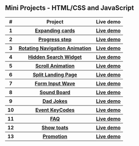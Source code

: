 ## Mini Projects - HTML/CSS and JavaScript
   <table>
        <tr>
            <th>#</th>
            <th>Project</th>
            <th>Live demo</th>
        </tr>
        <tr>
            <th>1</th>
            <th><a href="https://github.com/phantranthelinh/projects-in-50-days/tree/main/expanding%20cards">Expanding cards</a></th>
            <th><a target="_blank" href="https://phantranthelinh.github.io/mini-projects/expanding%20cards//">Live demo</a></th>
        </tr>
        <tr>
            <th>2</th>
            <th><a href="https://github.com/phantranthelinh/projects-in-50-days/tree/main/progress%20step">Progress step</a></th>
            <th><a target="_blank" href="https://phantranthelinh.github.io/mini-projects/progress%20step/">Live demo</a></th>
        </tr>
      <tr>
            <th>3</th>
            <th><a href="https://github.com/phantranthelinh/mini-projects/tree/main/rotating%20navigation">Rotating Navigation Animation</a></th>
            <th><a target="_blank" href="https://phantranthelinh.github.io/mini-projects/rotating%20navigation/">Live demo</a></th>
        </tr>
    <tr>
            <th>4</th>
            <th><a href="https://github.com/phantranthelinh/mini-projects/tree/main/hidden%20search%20widget">Hidden Search Widget</a></th>
            <th><a target="_blank" href="https://phantranthelinh.github.io/mini-projects/hidden%20search%20widget/">Live demo</a></th>
        </tr>
     <tr>
            <th>5</th>
            <th><a href="https://github.com/phantranthelinh/mini-projects/tree/main/scroll-animation">Scroll Animation</a></th>
            <th><a target="_blank" href="https://phantranthelinh.github.io/mini-projects/scroll-animation/">Live demo</a></th>
        </tr>
   <tr>
            <th>6</th>
            <th><a href="https://github.com/phantranthelinh/mini-projects/tree/main/split-landing-page">Split Landing Page</a></th>
            <th><a target="_blank" href="https://phantranthelinh.github.io/mini-projects/split-landing-page/">Live demo</a></th>
        </tr>
      <tr>
            <th>7</th>
            <th><a href="https://github.com/phantranthelinh/mini-projects/tree/main/form-wave">Form Input Wave</a></th>
            <th><a target="_blank" href="https://phantranthelinh.github.io/mini-projects/form-wave/">Live demo</a></th>
        </tr>
      <tr>
            <th>8</th>
            <th><a href="https://github.com/phantranthelinh/mini-projects/tree/main/sound-board">Sound Board</a></th>
            <th><a target="_blank" href="https://phantranthelinh.github.io/mini-projects/sound-board/">Live demo</a></th>
        </tr>
       <tr>
            <th>9</th>
            <th><a href="https://github.com/phantranthelinh/mini-projects/tree/main/Dad-jokes">Dad Jokes</a></th>
            <th><a target="_blank" href="https://phantranthelinh.github.io/mini-projects/Dad-jokes/">Live demo</a></th>
        </tr>
     <tr>
            <th>10</th>
            <th><a href="https://github.com/phantranthelinh/mini-projects/tree/main/event-keycodes">Event KeyCodes</a></th>
            <th><a target="_blank" href="https://phantranthelinh.github.io/mini-projects/event-keycodes/">Live demo</a></th>
        </tr>
        <tr>
            <th>11</th>
            <th><a href="https://github.com/phantranthelinh/mini-projects/tree/main/faq">FAQ</a></th>
            <th><a target="_blank" href="https://phantranthelinh.github.io/mini-projects/faq/">Live demo</a></th>
        </tr>
   <tr>
            <th>12</th>
            <th><a href="https://github.com/phantranthelinh/mini-projects/tree/main/show_toats">Show toats</a></th>
            <th><a target="_blank" href="https://phantranthelinh.github.io/mini-projects/show_toats/">Live demo</a></th>
        </tr>
      <tr>
            <th>13</th>
            <th><a href="https://github.com/phantranthelinh/mini-projects/tree/main/promotion">Promotion</a></th>
            <th><a target="_blank" href="https://phantranthelinh.github.io/mini-projects/promotion/">Live demo</a></th>
        </tr>
    </table>
